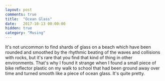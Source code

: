 ```yaml
---
layout: post
comments: true
title:  "Ocean Glass"
date:   2017-10-13 00:00:00
hidden: true
category: "Musing"
---
```


It's not uncommon to find shards of glass on a beach which have been rounded and smoothed by the rhythmic beating of the waves and collisions with rocks, but it's rare that you find that kind of thing in other environments. That's why I found it strange when I found a small piece of bike reflector plastic on my walk to school that had been ground away over time and turned smooth like a piece of ocean glass. It's quite pretty.
